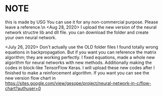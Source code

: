 # NOTE
this is made by USG
You can use it for any non-commercial purpose.
Please leave a reference.\n
<Aug 28, 2020>
I upload the new version of the neural network structre lib and dll file.
you can download the folder and create your own neural network.

<July 26, 2020>
Don't actually use the OLD folder files I found totally wrong equations in backpropagation.
But if you want you can reference the matrix algorithm; they are working perfectly.
I fixed equations, made a whole new algorithm for neural networks with new methods.
Additionally making the codes in block-like TensorFlow Keras.
I will upload these new codes after I finished to make a reinforcement algorithm.
If you want you can see the new version flow chart in https://sites.google.com/view/gesope/project/neural-network-in-c/flow-chart?authuser=0
